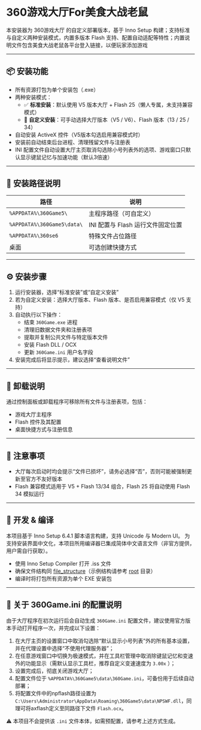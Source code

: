 # 360游戏大厅For美食大战老鼠

本安装器为 360游戏大厅 的自定义部署版本，基于 Inno Setup 构建；支持标准与自定义两种安装模式，内置多版本 Flash 支持、配置自动适配等特性；内置说明文件包含美食大战老鼠各平台登入链接，以便玩家添加游戏

---

## 📦 安装功能

- 所有资源打包为单个安装包（.exe）
- 两种安装模式：
  - ✅ **标准安装**：默认使用 V5 版本大厅 + Flash 25（懒人专属，未支持兼容模式）
  - 🔧 **自定义安装**：可手动选择大厅版本（V5 / V6）、Flash 版本（13 / 25 / 34）
- 自动安装 ActiveX 控件（V5版本勾选启用兼容模式时）
- 安装前自动结束后台进程、清理残留文件与注册表
- INI 配置文件自动设置大厅主页取消勾选除小号列表外的选项、游戏窗口只默认显示键鼠记忆与加速功能（默认3倍速）

---

## 📂 安装路径说明

| 路径 | 说明 |
|------|------|
| `%APPDATA%\360Game5\` | 主程序路径（可自定义） |
| `%APPDATA%\360Game5\data\` | INI 配置与 Flash 运行文件固定位置 |
| `%APPDATA%\360se6` | 特殊文件占位路径 |
| 桌面 | 可选创建快捷方式 |

---

## ⚙️ 安装步骤

1. 运行安装器，选择“标准安装”或“自定义安装”
2. 若为自定义安装：选择大厅版本、Flash 版本、是否启用兼容模式（仅 V5 支持）
3. 自动执行以下操作：
   - 结束 `360Game.exe` 进程
   - 清理旧数据文件夹和注册表项
   - 提取并复制公共文件与特定版本文件
   - 安装 Flash DLL / OCX
   - 更新 `360Game.ini` 用户名字段
4. 安装完成后将显示提示，建议选择“查看说明文件”

---

## 🔁 卸载说明

通过控制面板或卸载程序可移除所有文件与注册表项，包括：

- 游戏大厅主程序
- Flash 控件及其配置
- 桌面快捷方式与注册信息

---

## 🚫 注意事项

- 大厅每次启动时均会提示“文件已损坏”，请务必选择“否”，否则可能被强制更新至官方不友好版本
- Flash 兼容模式适用于 V5 + Flash 13/34 组合，Flash 25 将自动使用 Flash 34 模拟运行

---

## 🧪 开发 & 编译

本项目基于 Inno Setup 6.4.1 脚本语言构建，支持 Unicode 与 Modern UI。
为支持安装界面中文化，本项目所用编译器已集成简体中文语言文件（非官方提供，用户需自行获取）。
- 使用 Inno Setup Compiler 打开 .iss 文件
- 确保文件结构同 [file_structure](file_structure.txt)（示例结构请参考 [root](root) 目录）
- 编译时将打包所有资源为单个 EXE 安装包

---

## 🧱 关于 360Game.ini 的配置说明

由于大厅程序在初次运行后会自动生成 `360Game.ini` 配置文件，建议使用官方版本手动打开程序一次，并完成以下设置：

1. 在大厅主页的设置窗口中取消勾选除“默认显示小号列表”外的所有基本设置，并在代理设置中选择“不使用代理服务器”；
2. 在任意游戏窗口中切换为极速模式，并在工具栏管理中取消除键鼠记忆和变速外的功能显示（需默认显示工具栏，推荐自定义变速速度为 `3.00x` ）；
3. 设置完成后，彻底关闭游戏大厅；
4. 配置文件位于 `%APPDATA%\360Game5\data\360Game.ini`，可备份用于后续自动部署；
5. 将配置文件中的npflash路径设置为 `C:\Users\Administrator\AppData\Roaming\360Game5\data\NPSWF.dll`，同理可将axflash定义至同路径下文件 `Flash.ocx`。

⚠️ 本项目不会提供该 `.ini` 文件本体，如需预配置，请参考上述方式生成。

